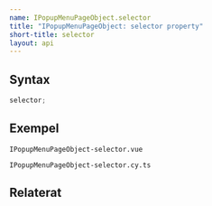 ```yaml
---
name: IPopupMenuPageObject.selector
title: "IPopupMenuPageObject: selector property"
short-title: selector
layout: api
---
```


## Syntax

```ts nocompile nolint
selector;
```

## Exempel

```import static
IPopupMenuPageObject-selector.vue
```

```import
IPopupMenuPageObject-selector.cy.ts
```

## Relaterat

